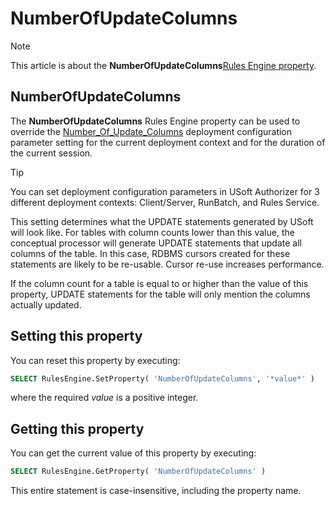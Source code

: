 # NumberOfUpdateColumns



> [!NOTE]
> This article is about the **NumberOfUpdateColumns**[Rules Engine property](/docs/Modeller%20and%20Rules%20Engine/Rules%20Engine%20properties).

## **NumberOfUpdateColumns**

The **NumberOfUpdateColumns** Rules Engine property can be used to override the [Number_Of_Update_Columns](/docs/Authorisation%20and%20access/Deployment%20configurations/Number_of_Update_Columns.md) deployment configuration parameter setting for the current deployment context and for the duration of the current session.

> [!TIP]
> You can set deployment configuration parameters in USoft Authorizer for 3 different deployment contexts: Client/Server, RunBatch, and Rules Service.

This setting determines what the UPDATE statements generated by USoft will look like. For tables with column counts lower than this value, the conceptual processor will generate UPDATE statements that update all columns of the table. In this case, RDBMS cursors created for these statements are likely to be re-usable. Cursor re-use increases performance.

If the column count for a table is equal to or higher than the value of this property, UPDATE statements for the table will only mention the columns actually updated.

## Setting this property

You can reset this property by executing:

```sql
SELECT RulesEngine.SetProperty( 'NumberOfUpdateColumns', '*value*' )
```

where the required *value* is a positive integer.

## Getting this property

You can get the current value of this property by executing:

```sql
SELECT RulesEngine.GetProperty( 'NumberOfUpdateColumns' )
```

This entire statement is case-insensitive, including the property name.